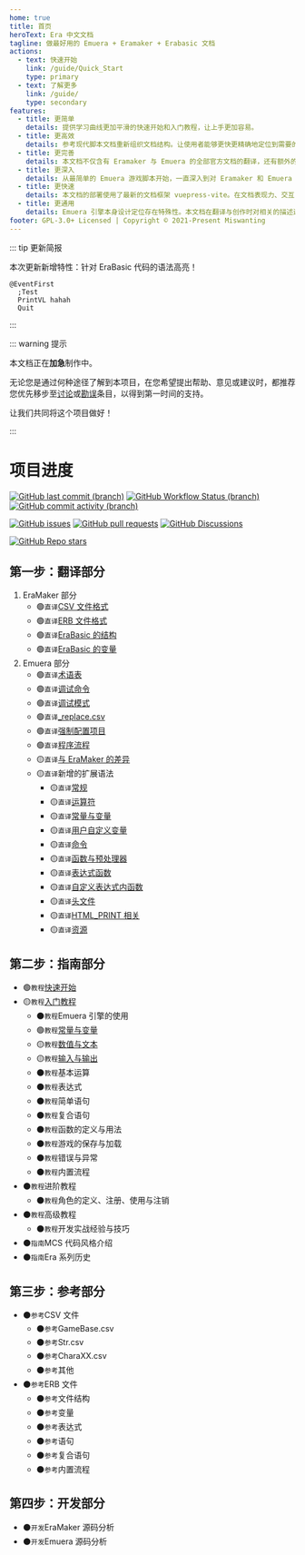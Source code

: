 ```yaml
---
home: true
title: 首页
heroText: Era 中文文档
tagline: 做最好用的 Emuera + Eramaker + Erabasic 文档
actions:
  - text: 快速开始
    link: /guide/Quick_Start
    type: primary
  - text: 了解更多
    link: /guide/
    type: secondary
features:
  - title: 更简单
    details: 提供学习曲线更加平滑的快速开始和入门教程，让上手更加容易。
  - title: 更高效
    details: 参考现代脚本文档重新组织文档结构。让使用者能够更快更精确地定位到需要的内容。
  - title: 更完善
    details: 本文档不仅含有 Eramaker 与 Emuera 的全部官方文档的翻译，还有额外的指南、参考等原创内容。
  - title: 更深入
    details: 从最简单的 Emuera 游戏脚本开始，一直深入到对 Eramaker 和 Emuera 的源码分析。
  - title: 更快速
    details: 本文档的部署使用了最新的文档框架 vuepress-vite。在文档表现力、交互复杂度、页面导航、内容编写和部署自动化方面都表现出了简便和敏捷的特性。能够为文档提供一流的基础支持。
  - title: 更通用
    details: Emuera 引擎本身设计定位存在特殊性。本文档在翻译与创作时对相关的描述进行了脱敏。
footer: GPL-3.0+ Licensed | Copyright © 2021-Present Miswanting
---
```


::: tip 更新简报

本次更新新增特性：针对 EraBasic 代码的语法高亮！

```erb
@EventFirst
  ;Test
  PrintVL hahah
  Quit
```

:::

::: warning 提示

本文档正在**加急**制作中。

无论您是通过何种途径了解到本项目，在您希望提出帮助、意见或建议时，都推荐您优先移步至[讨论](contribute/#讨论)或[勘误](contribute/#勘误)条目，以得到第一时间的支持。

让我们共同将这个项目做好！

:::

# 项目进度

[![GitHub last commit (branch)](https://img.shields.io/github/last-commit/miswanting/ecd/dev?style=flat-square)](https://github.com/miswanting/ecd/commits/dev)
[![GitHub Workflow Status (branch)](https://img.shields.io/github/workflow/status/miswanting/ecd/Deploy%20GitHub%20Pages/dev?style=flat-square)](https://github.com/miswanting/ecd/actions/workflows/deploy.yml)
[![GitHub commit activity (branch)](https://img.shields.io/github/commit-activity/m/miswanting/ecd/dev?style=flat-square)](https://github.com/miswanting/ecd/commits/dev)

[![GitHub issues](https://img.shields.io/github/issues/miswanting/ecd?style=flat-square)](https://github.com/miswanting/ecd/issues)
[![GitHub pull requests](https://img.shields.io/github/issues-pr/miswanting/ecd?style=flat-square)](https://github.com/miswanting/ecd/pulls)
[![GitHub Discussions](https://img.shields.io/github/discussions/miswanting/ecd?style=flat-square)](https://github.com/miswanting/ecd/discussions)

[![GitHub Repo stars](https://img.shields.io/github/stars/miswanting/ecd?style=social)](https://github.com/miswanting/ecd)

## 第一步：翻译部分

1. EraMaker 部分
   - :green_circle:`直译`[CSV 文件格式](translation/CSV_File_Format)
   - :green_circle:`直译`[ERB 文件格式](translation/ERB_File_Format)
   - :green_circle:`直译`[EraBasic 的结构](translation/EraBasic_Structure)
   - :green_circle:`直译`[EraBasic 的变量](translation/EraBasic_Variables)
2. Emuera 部分
   - :green_circle:`直译`[术语表](translation/Glossary)
   - :green_circle:`直译`[调试命令](translation/Debug_Command)
   - :green_circle:`直译`[调试模式](translation/Debug_Mode)
   - :green_circle:`直译`[\_replace.csv](translation/Replace_CSV)
   - :green_circle:`直译`[强制配置项目](translation/Config)
   - :green_circle:`直译`[程序流程](translation/Flow)
   - :yellow_circle:`直译`[与 EraMaker 的差异](translation/Difference)
   - :yellow_circle:`直译`新增的扩展语法
     - :yellow_circle:`直译`[常规](translation/General)
     - :yellow_circle:`直译`[运算符](translation/Operator)
     - :yellow_circle:`直译`[常量与变量](translation/Variable)
     - :yellow_circle:`直译`[用户自定义变量](translation/Custom_Variable)
     - :yellow_circle:`直译`[命令](translation/Command)
     - :yellow_circle:`直译`[函数与预处理器](translation/Function_and_Preprocessor)
     - :yellow_circle:`直译`[表达式函数](translation/Expression)
     - :yellow_circle:`直译`[自定义表达式内函数](translation/Custom_Expression)
     - :yellow_circle:`直译`[头文件](translation/Header_File)
     - :yellow_circle:`直译`[HTML_PRINT 相关](translation/HTML_PRINT)
     - :yellow_circle:`直译`[资源](translation/Resource)

## 第二步：指南部分

- :green_circle:`教程`[快速开始](guide/Quick_Start)
- :yellow_circle:`教程`[入门教程](guide/tutorials/)
  - :black_circle:`教程`Emuera 引擎的使用
  - :green_circle:`教程`[常量与变量](guide/tutorials/Variable)
  - :yellow_circle:`教程`[数值与文本](guide/tutorials/Type)
  - :yellow_circle:`教程`[输入与输出](guide/tutorials/IO)
  - :black_circle:`教程`基本运算
  - :black_circle:`教程`表达式
  - :black_circle:`教程`简单语句
  - :black_circle:`教程`复合语句
  - :black_circle:`教程`函数的定义与用法
  - :black_circle:`教程`游戏的保存与加载
  - :black_circle:`教程`错误与异常
  - :black_circle:`教程`内置流程
- :black_circle:`教程`进阶教程
  - :black_circle:`教程`角色的定义、注册、使用与注销
- :black_circle:`教程`高级教程
  - :black_circle:`教程`开发实战经验与技巧
- :black_circle:`指南`MCS 代码风格介绍
- :black_circle:`指南`Era 系列历史

## 第三步：参考部分

- :black_circle:`参考`CSV 文件
  - :black_circle:`参考`GameBase.csv
  - :black_circle:`参考`Str.csv
  - :black_circle:`参考`CharaXX.csv
  - :black_circle:`参考`其他
- :black_circle:`参考`ERB 文件
  - :black_circle:`参考`文件结构
  - :black_circle:`参考`变量
  - :black_circle:`参考`表达式
  - :black_circle:`参考`语句
  - :black_circle:`参考`复合语句
  - :black_circle:`参考`内置流程

## 第四步：开发部分

- :black_circle:`开发`EraMaker 源码分析
- :black_circle:`开发`Emuera 源码分析
